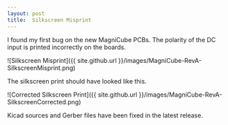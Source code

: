 ```yaml
---
layout: post
title:  Silkscreen Misprint
---
```


I found my first bug on the new MagniCube PCBs. The polarity of the DC input is printed incorrectly on the boards.

![Silkscreen Misprint]({{ site.github.url }}/images/MagniCube-RevA-SilkscreenMisprint.png)

The silkscreen print should have looked like this.

![Corrected Silkscreen Print]({{ site.github.url }}/images/MagniCube-RevA-SilkscreenCorrected.png)

Kicad sources and Gerber files have been fixed in the latest release.
